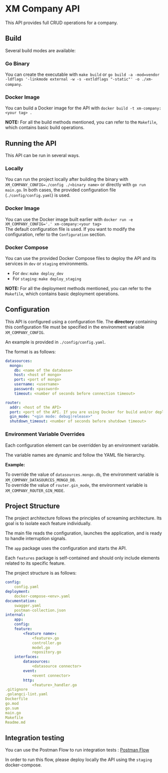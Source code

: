 # XM Company API  
This API provides full CRUD operations for a company.  

## Build  
Several build modes are available:  

### Go Binary  
You can create the executable with `make build` or `go build -a -mod=vendor -ldflags '-linkmode external -w -s -extldflags "-static"' -o ./xm-company`.  

### Docker Image  
You can build a Docker image for the API with `docker build -t xm-company:<your tag> .`  

**NOTE:** For all the build methods mentioned, you can refer to the `Makefile`, which contains basic build operations.  

## Running the API  
This API can be run in several ways.  

### Locally  
You can run the project locally after building the binary with `XM_COMPANY_CONFIG=./config ./<binary name>` or directly with `go run main.go`. In both cases, the provided configuration file (`./config/config.yaml`) is used.  

### Docker Image  
You can use the Docker image built earlier with `docker run -e XM_COMPANY_CONFIG='.' xm-company:<your tag>`  
The default configuration file is used. If you want to modify the configuration, refer to the `Configuration` section.  

### Docker Compose  
You can use the provided Docker Compose files to deploy the API and its services in `dev` or `staging` environments.  

- For `dev`: `make deploy_dev`  
- For `staging`: `make deploy_staging`  

**NOTE:** For all the deployment methods mentioned, you can refer to the `Makefile`, which contains basic deployment operations.  

## Configuration  
This API is configured using a configuration file. The **directory** containing this configuration file must be specified in the environment variable `XM_COMPANY_CONFIG`.  

An example is provided in `./config/config.yaml`.  

The format is as follows:  
```yaml
datasources:
  mongo:
    db: <name of the database>
    host: <host of mongo>
    port: <port of mongo>
    username: <username>
    password: <password>
    timeout: <number of seconds before connection timeout>

router:
  addr: <host of the API>
  port: <port of the API. If you are using Docker for build and/or deployment, use the port specified in the Dockerfile (8080)>
  gin_mode: "<gin mode: debug|release>"
  shutdown_timeout: <number of seconds before shutdown timeout>
```  

### Environment Variable Overrides  
Each configuration element can be overridden by an environment variable.  

The variable names are dynamic and follow the YAML file hierarchy.  

**Example:**  

To override the value of `datasources.mongo.db`, the environment variable is `XM_COMPANY_DATASOURCES_MONGO_DB`.  
To override the value of `router.gin_mode`, the environment variable is `XM_COMPANY_ROUTER_GIN_MODE`.  

## Project Structure  
The project architecture follows the principles of screaming architecture. Its goal is to isolate each feature individually.  

The main file reads the configuration, launches the application, and is ready to handle interruption signals.  

The `app` package uses the configuration and starts the API.  

Each `features` package is self-contained and should only include elements related to its specific feature.  

The project structure is as follows:  
```yaml
config:
    config.yaml
deployment:
    docker-compose-<env>.yaml
documentation:
    swagger.yaml
    postman-collection.json
internal:
    app:
    config:
    feature:
        <feature name>:
            <feature>.go
            controller.go
            model.go
            repository.go
    interfaces:
        datasources:
            <datasource connector>
        event:
            <event connector>
        http:
            <feature>_handler.go
.gitignore
.golangci-lint.yaml
Dockerfile
go.mod
go.sum
main.go
Makefile
Readme.md
```

## Integration testing

You can use the Postman Flow to run integration tests : [Postman Flow](https://aloe-corp.postman.co/workspace/My-Workspace~c23b3208-facf-4932-8db8-dd4c47714ed9/flow/67a9dd828d573d003172fec7)

In order to run this flow, please deploy locally the API using the `staging` docker-compose.